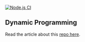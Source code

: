 [![Node.js CI](https://github.com/rupeshtiwari/coding-examples-datastructures/actions/workflows/main.yaml/badge.svg?branch=main)](https://github.com/rupeshtiwari/coding-examples-datastructures/actions/workflows/main.yaml)

## Dynamic Programming

Read the article about this [repo here](http://www.rupeshtiwari.com/coding-examples-datastructures/).